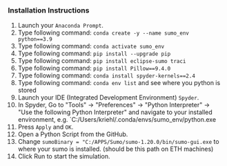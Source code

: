 

### Installation Instructions

1. Launch your `Anaconda Prompt`.
2. Type following command: `conda create -y --name sumo_env python==3.9`
3. Type following command: `conda activate sumo_env`
4. Type following command: `pip install --upgrade pip`
5. Type following command: `pip install eclipse-sumo traci`
6. Type following command: `pip install Pillow==9.4.0`
7. Type following command: `conda install spyder-kernels==2.4`
8. Type following command: `conda env list` and see where you python is stored
7. Launch your IDE (Integrated Development Environment) `Spyder`.
8. In Spyder, Go to "Tools" -> "Preferences" -> "Python Interpreter" -> "Use the following Python Interpreter" and navigate to your installed environment, e.g. `C:/Users/kriehl/.conda/envs/sumo_env/python.exe
9. Press `Apply` and `OK`.
10. Open a Python Script from the GitHub.
11. Change `sumoBinary = "C:/APPS/Sumo/sumo-1.20.0/bin/sumo-gui.exe` to where your sumo is installed. (should be this path on ETH machines)
12. Click Run to start the simulation.

